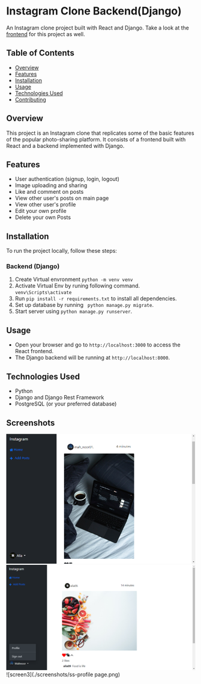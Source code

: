 # Instagram Clone Backend(Django)

An Instagram clone project built with React and Django.
Take a look at the [frontend]() for this project as well.

## Table of Contents

- [Overview](#overview)
- [Features](#features)
- [Installation](#installation)
- [Usage](#usage)
- [Technologies Used](#technologies-used)
- [Contributing](#contributing)

## Overview

This project is an Instagram clone that replicates some of the basic features of the popular photo-sharing platform. It consists of a frontend built with React and a backend implemented with Django.

## Features

- User authentication (signup, login, logout)
- Image uploading and sharing
- Like and comment on posts
- View other user's posts on main page
- View other user's profile
- Edit your own profile
- Delete your own Posts

## Installation

To run the project locally, follow these steps:

### Backend (Django)
1. Create Virtual envronment 
    `python -m venv venv`
2. Activate Virtual Env by runing following command.
    `venv\Scripts\activate`
3. Run `pip install -r requirements.txt` to install all dependencies.
4. Set up database by running ` python manage.py migrate`.
5. Start server using `python manage.py runserver`.


## Usage 
- Open your browser and go to `http://localhost:3000` to access the React frontend.
- The Django backend will be running at `http://localhost:8000`.

## Technologies Used

- Python 
- Django and Django Rest Framework
- PostgreSQL (or your preferred database)

## Screenshots
![screen1](./screenshots/ss-welcome.png)
![screen2](./screenshots/ss-welcome2.png)
![screen3](./screenshots/ss-profile page.png)



